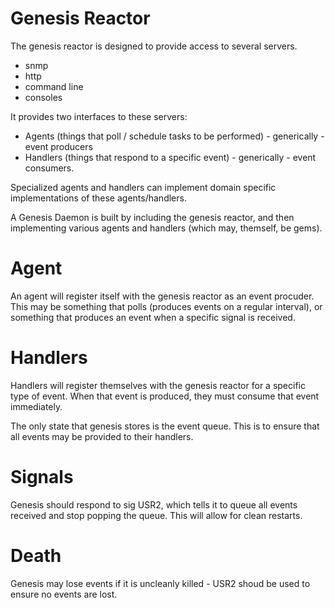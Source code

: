 # Genesis Reactor

The genesis reactor is designed to provide access to several servers.

* snmp
* http
* command line
* consoles

It provides two interfaces to these servers:

* Agents (things that poll / schedule tasks to be performed) - generically - event producers
* Handlers (things that respond to a specific event) - generically - event consumers.

Specialized agents and handlers can implement domain specific implementations of these agents/handlers.

A Genesis Daemon is built by including the genesis reactor, and then implementing various agents and handlers (which may, themself, be gems).

# Agent

An agent will register itself with the genesis reactor as an event procuder. This may be something that polls (produces events on a regular interval), or something that produces an event when a specific signal is received.

# Handlers

Handlers will register themselves with the genesis reactor for a specific type of event. When that event is produced, they must consume that event immediately.

The only state that genesis stores is the event queue. This is to ensure that all events may be provided to their handlers.

# Signals

Genesis should respond to sig USR2, which tells it to queue all events received and stop popping the queue. This will allow for clean restarts.

# Death

Genesis may lose events if it is uncleanly killed - USR2 shoud be used to ensure no events are lost.
